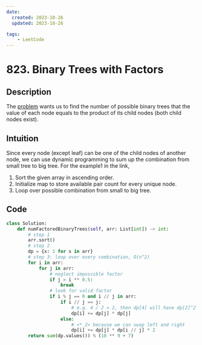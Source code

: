```yaml
---
date:
  created: 2023-10-26
  updated: 2023-10-26

tags:
    - LeetCode
---
```


# 823. Binary Trees with Factors

## Description

The [problem](https://leetcode.com/problems/binary-trees-with-factors/description/?envType=daily-question&envId=2023-10-26]) wants us to find the number of possible binary trees that the value of each node equals to the product of its child nodes (both child nodes exist).

## Intuition

Since every node (except leaf) can be one of the child nodes of another node, we can use dynamic programming to sum up the combination from small tree to big tree. For the example1 in the link, 

1. Sort the given array in ascending order.
2. Initialize map to store available pair count for every unique node.
3. Loop over possible combination from small to big tree.

## Code

```python
class Solution:
    def numFactoredBinaryTrees(self, arr: List[int]) -> int:
        # step 1
        arr.sort()
        # step 2
        dp = {x: 1 for x in arr}
        # step 3: loop over every combination, O(n^2)
        for i in arr:
            for j in arr:
                # neglect impossible factor
                if j > i ** 0.5:
                    break
                # look for valid factor
                if i % j == 0 and i // j in arr:
                    if i // j == j:
                        # e.g. 4 / 2 = 2, then dp[4] will have dp[2]^2 more composition since the left and right child can be dp[2]
                        dp[i] += dp[j] * dp[j]
                    else:
                        # <* 2> because we can swap left and right
                        dp[i] += dp[j] * dp[i // j] * 2
        return sum(dp.values()) % (10 ** 9 + 7)

```